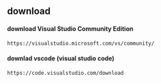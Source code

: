 ## download

####  download Visual Studio Community Edition
```
https://visualstudio.microsoft.com/vs/community/
```

#### downlad vscode (visual studio code)
```
https://code.visualstudio.com/download
```
